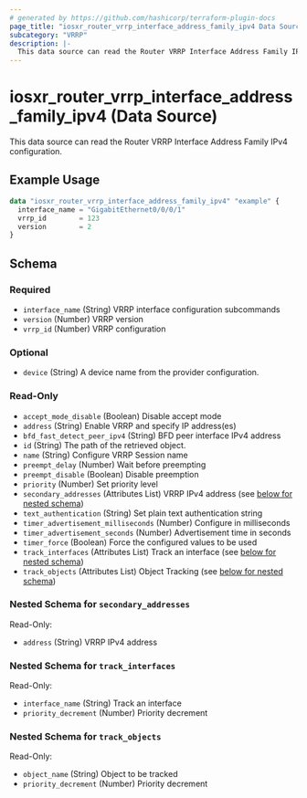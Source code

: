```yaml
---
# generated by https://github.com/hashicorp/terraform-plugin-docs
page_title: "iosxr_router_vrrp_interface_address_family_ipv4 Data Source - terraform-provider-iosxr"
subcategory: "VRRP"
description: |-
  This data source can read the Router VRRP Interface Address Family IPv4 configuration.
---
```


# iosxr_router_vrrp_interface_address_family_ipv4 (Data Source)

This data source can read the Router VRRP Interface Address Family IPv4 configuration.

## Example Usage

```terraform
data "iosxr_router_vrrp_interface_address_family_ipv4" "example" {
  interface_name = "GigabitEthernet0/0/0/1"
  vrrp_id        = 123
  version        = 2
}
```

<!-- schema generated by tfplugindocs -->
## Schema

### Required

- `interface_name` (String) VRRP interface configuration subcommands
- `version` (Number) VRRP version
- `vrrp_id` (Number) VRRP configuration

### Optional

- `device` (String) A device name from the provider configuration.

### Read-Only

- `accept_mode_disable` (Boolean) Disable accept mode
- `address` (String) Enable VRRP and specify IP address(es)
- `bfd_fast_detect_peer_ipv4` (String) BFD peer interface IPv4 address
- `id` (String) The path of the retrieved object.
- `name` (String) Configure VRRP Session name
- `preempt_delay` (Number) Wait before preempting
- `preempt_disable` (Boolean) Disable preemption
- `priority` (Number) Set priority level
- `secondary_addresses` (Attributes List) VRRP IPv4 address (see [below for nested schema](#nestedatt--secondary_addresses))
- `text_authentication` (String) Set plain text authentication string
- `timer_advertisement_milliseconds` (Number) Configure in milliseconds
- `timer_advertisement_seconds` (Number) Advertisement time in seconds
- `timer_force` (Boolean) Force the configured values to be used
- `track_interfaces` (Attributes List) Track an interface (see [below for nested schema](#nestedatt--track_interfaces))
- `track_objects` (Attributes List) Object Tracking (see [below for nested schema](#nestedatt--track_objects))

<a id="nestedatt--secondary_addresses"></a>
### Nested Schema for `secondary_addresses`

Read-Only:

- `address` (String) VRRP IPv4 address


<a id="nestedatt--track_interfaces"></a>
### Nested Schema for `track_interfaces`

Read-Only:

- `interface_name` (String) Track an interface
- `priority_decrement` (Number) Priority decrement


<a id="nestedatt--track_objects"></a>
### Nested Schema for `track_objects`

Read-Only:

- `object_name` (String) Object to be tracked
- `priority_decrement` (Number) Priority decrement
